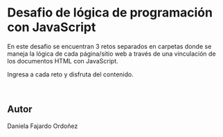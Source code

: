 <h1>Desafio de lógica de programación con JavaScript</h1>
<p>En este desafio se encuentran 3 retos separados en carpetas donde se maneja la lógica de cada página/sitio web a través de una vinculación de los documentos HTML con JavaScript.</p>
<p>Ingresa a cada reto y disfruta del contenido.</p>
<br>
<h2>Autor</h2>
<p>Daniela Fajardo Ordoñez</p>